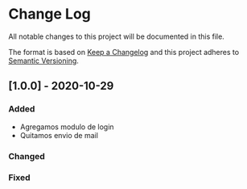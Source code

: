 # Change Log
All notable changes to this project will be documented in this file.
 
The format is based on [Keep a Changelog](http://keepachangelog.com/)
and this project adheres to [Semantic Versioning](http://semver.org/).
 
## [1.0.0] - 2020-10-29
 
### Added
  - Agregamos modulo de login
  - Quitamos envio de mail   

### Changed
 
### Fixed
 
